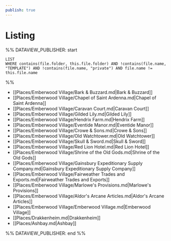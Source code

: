 ```yaml
---
publish: true
---
```


# Listing
 
%% DATAVIEW_PUBLISHER: start
```dataview  
LIST  
WHERE contains(file.folder, this.file.folder) AND !contains(file.name, "TEMPLATE") AND !contains(file.name, "private") AND file.name != this.file.name 
```
%%

- [[Places/Emberwood Village/Bark & Buzzard.md|Bark & Buzzard]]
- [[Places/Emberwood Village/Chapel of Saint Ardenna.md|Chapel of Saint Ardenna]]
- [[Places/Emberwood Village/Caravan Court.md|Caravan Court]]
- [[Places/Emberwood Village/Gilded Lily.md|Gilded Lily]]
- [[Places/Emberwood Village/Hendrix Farm.md|Hendrix Farm]]
- [[Places/Emberwood Village/Eventide Manor.md|Eventide Manor]]
- [[Places/Emberwood Village/Crowe & Sons.md|Crowe & Sons]]
- [[Places/Emberwood Village/Old Watchtower.md|Old Watchtower]]
- [[Places/Emberwood Village/Skull & Sword.md|Skull & Sword]]
- [[Places/Emberwood Village/Red Lion Hotel.md|Red Lion Hotel]]
- [[Places/Emberwood Village/Shrine of the Old Gods.md|Shrine of the Old Gods]]
- [[Places/Emberwood Village/Gainsbury Expeditionary Supply Company.md|Gainsbury Expeditionary Supply Company]]
- [[Places/Emberwood Village/Fairweather Trades and Exports.md|Fairweather Trades and Exports]]
- [[Places/Emberwood Village/Marlowe's Provisions.md|Marlowe's Provisions]]
- [[Places/Emberwood Village/Aldor's Arcane Articles.md|Aldor's Arcane Articles]]
- [[Places/Emberwood Village/Emberwood Village.md|Emberwood Village]]
- [[Places/Drakkenheim.md|Drakkenheim]]
- [[Places/Ashbay.md|Ashbay]]

%% DATAVIEW_PUBLISHER: end %%